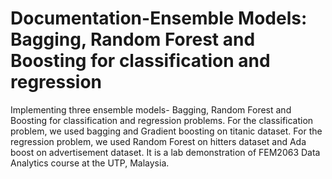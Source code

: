# Documentation-Ensemble Models: Bagging, Random Forest and Boosting for classification and regression
Implementing three ensemble models- Bagging, Random Forest and Boosting for classification and regression problems. For the classification problem, we used bagging and Gradient boosting on titanic dataset. For the regression problem, we used Random Forest on hitters dataset and Ada boost on advertisement dataset. It is a lab demonstration of FEM2063 Data Analytics course at the UTP, Malaysia.
